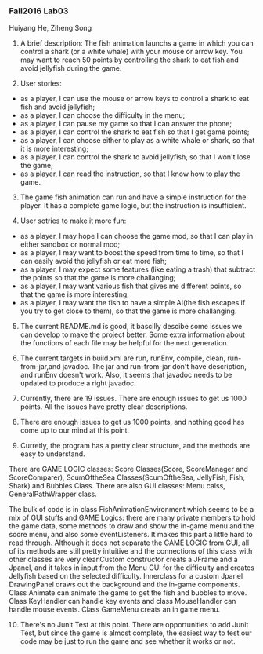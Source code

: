 ### Fall2016 Lab03

Huiyang He, Ziheng Song

1. A brief description: The fish animation launchs a game in which you can control a shark (or a white whale) with your mouse or arrow key. You may want to reach 50 points by controlling the shark to eat fish and avoid jellyfish during the game.

2. User stories:  
 * as a player, I can use the mouse or arrow keys to control a shark to eat fish and avoid jellyfish;  
 * as a player, I can choose the difficulty in the menu;
 * as a player, I can pause my game so that I can answer the phone;
 * as a player, I can control the shark to eat fish so that I get game points;
 * as a player, I can choose either to play as a white whale or shark, so that it is more interesting;
 * as a player, I can control the shark to avoid jellyfish, so that I won't lose the game;
 * as a player, I can read the instruction, so that I know how to play the game.

3. The game fish animation can run and have a simple instruction for the player. It has a complete game logic, but the instruction is insufficient.

4. User sotries to make it more fun: 
  * as a player, I may hope I can choose the game mod, so that I can play in either sandbox or normal mod; 
  * as a player, I may want to boost the speed from time to time, so that I can easily avoid the jellyfish or eat more fish;
  * as a player, I may expect some features (like eating a trash) that subtract the points so that the game is more challanging;
  * as a player, I may want various fish that gives me different points, so that the game is more interesting;
  * as a player, I may want the fish to have a simple AI(the fish escapes if you try to get close to them), so that the game is more challanging.

5. The current README.md is good, it bascilly descibe some issues we can develop to make the project better. Some extra information about the functions of each file may be helpful for the next generation.

6. The current targets in build.xml are run, runEnv, compile, clean, run-from-jar,and javadoc. The jar and run-from-jar don't have description, and runEnv doesn't work. Also, it seems that javadoc needs to be updated to produce a right javadoc.

7. Currently, there are 19 issues. There are enough issues to get us 1000 points. All the issues have pretty clear descriptions.

8. There are enough issues to get us 1000 points, and nothing good has come up to our mind at this point.

9. Curretly, the program has a pretty clear structure, and the methods are easy to understand.

 There are GAME LOGIC classes: Score Classes(Score, ScoreManager and ScoreComparer), ScumOftheSea Classes(ScumOftheSea, JellyFish, Fish, Shark) and Bubbles Class. There are also GUI classes: Menu calss, GeneralPathWrapper class.
 
 The bulk of code is in class FishAnimationEnvironment which seems to be a mix of GUI stuffs and GAME Logics: there are many private members to hold the game data, some methods to draw and show the in-game menu and the score menu, and also some eventListeners. It makes this part a little hard to read through. Although it does not separate the GAME LOGIC from GUI, all of its methods are still pretty intuitive and the connections of this class with other classes are very clear.Custom constructor creats a JFrame and a Jpanel, and it takes in input from the Menu GUI for the difficulty and creates Jellyfish based on the selected difficulty. Innerclass for a custom Jpanel DrawingPanel draws out the background and the in-game components. Class Animate can animate the game to get the fish and bubbles to move. Class KeyHandler can handle key events and class MouseHandler can handle mouse events. Class GameMenu creats an in game menu.
 
10. There's no Junit Test at this point. There are opportunities to add Junit Test, but since the game is almost complete, the easiest way to test our code may be just to run the game and see whether it works or not.
